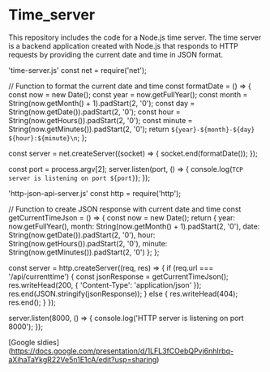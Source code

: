 # Time_server
This repository includes the code for a Node.js time server. The time server is a backend application created with Node.js that responds to HTTP requests by providing the current date and time in JSON format.

'time-server.js'
const net = require('net');

// Function to format the current date and time
const formatDate = () => {
  const now = new Date();
  const year = now.getFullYear();
  const month = String(now.getMonth() + 1).padStart(2, '0');
  const day = String(now.getDate()).padStart(2, '0');
  const hour = String(now.getHours()).padStart(2, '0');
  const minute = String(now.getMinutes()).padStart(2, '0');
  return `${year}-${month}-${day} ${hour}:${minute}\n`;
};

const server = net.createServer((socket) => {
  socket.end(formatDate());
});

const port = process.argv[2];
server.listen(port, () => {
  console.log(`TCP server is listening on port ${port}`);
});


'http-json-api-server.js'
const http = require('http');

// Function to create JSON response with current date and time
const getCurrentTimeJson = () => {
  const now = new Date();
  return {
    year: now.getFullYear(),
    month: String(now.getMonth() + 1).padStart(2, '0'),
    date: String(now.getDate()).padStart(2, '0'),
    hour: String(now.getHours()).padStart(2, '0'),
    minute: String(now.getMinutes()).padStart(2, '0')
  };
};

const server = http.createServer((req, res) => {
  if (req.url === '/api/currenttime') {
    const jsonResponse = getCurrentTimeJson();
    res.writeHead(200, { 'Content-Type': 'application/json' });
    res.end(JSON.stringify(jsonResponse));
  } else {
    res.writeHead(404);
    res.end();
  }
});

server.listen(8000, () => {
  console.log('HTTP server is listening on port 8000');
});

[Google sldies]
(https://docs.google.com/presentation/d/1LFL3fCOebQPvj6nhIrbq-aXihaTaYkgR22Ve5n1E1cA/edit?usp=sharing)
